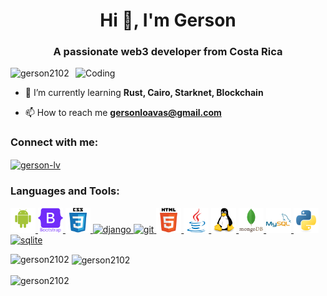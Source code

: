 <h1 align="center">Hi 👋, I'm Gerson</h1>
<h3 align="center">A passionate web3 developer from Costa Rica</h3>
<img align="right" alt="Coding" width="400" src="https://digiday.com/wp-content/uploads/sites/3/2021/11/blockchain-broken-gif.gif">

<p align="left"> <img src="https://komarev.com/ghpvc/?username=gerson2102&label=Profile%20views&color=0e75b6&style=flat" alt="gerson2102" /> </p>

<!-- 🔭 I’m currently working on [CompuTECHUB](https://github.com/josue130/CompuTECHUB.git) -->

- 🌱 I’m currently learning **Rust, Cairo, Starknet, Blockchain**

- 📫 How to reach me **gersonloavas@gmail.com**

<!-- - 📄 Know about my experiences [https://docs.google.com/document/d/1Qs1IT4j4Z6Gp3MXvH5yw37G8d0jQujmTknGsULDLiRY/edit?usp=sharing](https://docs.google.com/document/d/1Qs1IT4j4Z6Gp3MXvH5yw37G8d0jQujmTknGsULDLiRY/edit?usp=sharing) -->

<h3 align="left">Connect with me:</h3>
<p align="left">
<a href="https://twitter.com/Glv_exe02" target="blank"><img align="center" src="https://raw.githubusercontent.com/rahuldkjain/github-profile-readme-generator/master/src/images/icons/Social/linked-in-alt.svg" alt="gerson-lv" height="30" width="40" /></a>
</p>

<h3 align="left">Languages and Tools:</h3>
<p align="left"> <a href="https://developer.android.com" target="_blank" rel="noreferrer"> <img src="https://raw.githubusercontent.com/devicons/devicon/master/icons/android/android-original-wordmark.svg" alt="android" width="40" height="40"/> </a> <a href="https://getbootstrap.com" target="_blank" rel="noreferrer"> <img src="https://raw.githubusercontent.com/devicons/devicon/master/icons/bootstrap/bootstrap-plain-wordmark.svg" alt="bootstrap" width="40" height="40"/> </a> <a href="https://www.w3schools.com/css/" target="_blank" rel="noreferrer"> <img src="https://raw.githubusercontent.com/devicons/devicon/master/icons/css3/css3-original-wordmark.svg" alt="css3" width="40" height="40"/> </a> <a href="https://www.djangoproject.com/" target="_blank" rel="noreferrer"> <img src="https://cdn.worldvectorlogo.com/logos/django.svg" alt="django" width="40" height="40"/> </a> <a href="https://git-scm.com/" target="_blank" rel="noreferrer"> <img src="https://www.vectorlogo.zone/logos/git-scm/git-scm-icon.svg" alt="git" width="40" height="40"/> </a> <a href="https://www.w3.org/html/" target="_blank" rel="noreferrer"> <img src="https://raw.githubusercontent.com/devicons/devicon/master/icons/html5/html5-original-wordmark.svg" alt="html5" width="40" height="40"/> </a> <a href="https://www.java.com" target="_blank" rel="noreferrer"> <img src="https://raw.githubusercontent.com/devicons/devicon/master/icons/java/java-original.svg" alt="java" width="40" height="40"/> </a> <a href="https://www.linux.org/" target="_blank" rel="noreferrer"> <img src="https://raw.githubusercontent.com/devicons/devicon/master/icons/linux/linux-original.svg" alt="linux" width="40" height="40"/> </a> <a href="https://www.mongodb.com/" target="_blank" rel="noreferrer"> <img src="https://raw.githubusercontent.com/devicons/devicon/master/icons/mongodb/mongodb-original-wordmark.svg" alt="mongodb" width="40" height="40"/> </a> <a href="https://www.mysql.com/" target="_blank" rel="noreferrer"> <img src="https://raw.githubusercontent.com/devicons/devicon/master/icons/mysql/mysql-original-wordmark.svg" alt="mysql" width="40" height="40"/> </a> <a href="https://www.python.org" target="_blank" rel="noreferrer"> <img src="https://raw.githubusercontent.com/devicons/devicon/master/icons/python/python-original.svg" alt="python" width="40" height="40"/> </a> <a href="https://www.sqlite.org/" target="_blank" rel="noreferrer"> <img src="https://www.vectorlogo.zone/logos/sqlite/sqlite-icon.svg" alt="sqlite" width="40" height="40"/> </a> </p>

<p><img align="left" src="https://github-readme-stats.vercel.app/api/top-langs?username=gerson2102&show_icons=true&locale=en&layout=compact" alt="gerson2102" /></p>

<p>&nbsp;<img align="center" src="https://github-readme-stats.vercel.app/api?username=gerson2102&show_icons=true&locale=en" alt="gerson2102" /></p>

<p><img align="center" src="https://github-readme-streak-stats.herokuapp.com/?user=gerson2102&" alt="gerson2102" /></p>
